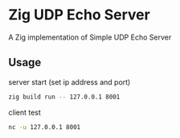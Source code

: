 # Zig UDP Echo Server
A Zig implementation of Simple UDP Echo Server

## Usage

server start (set ip address and port)
```bash
zig build run -- 127.0.0.1 8001
```

client test
```bash
nc -u 127.0.0.1 8001
```
